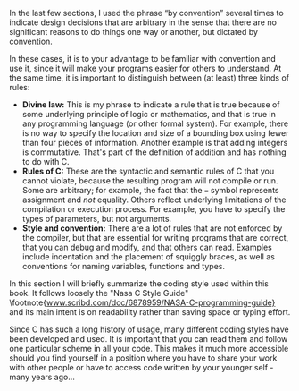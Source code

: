 In the last few sections, I used the phrase “by convention” several times to indicate design decisions that are arbitrary in the sense that there are no significant reasons to do things one way or another, but dictated by convention.

In these cases, it is to your advantage to be familiar with convention and use it, since it will make your programs easier for others to understand.  At the same time, it is important to distinguish between (at least) three kinds of rules:

* **Divine law:**  This is my phrase to indicate a rule that is true because of some underlying principle of logic or mathematics, and that is true in any programming language (or other formal system).  For example, there is no way to specify the location and size of a bounding box using fewer than four pieces of information.  Another example is that adding integers is commutative.  That's part of the definition of addition and has nothing to do with C.
* **Rules of C:**  These are the syntactic and semantic rules of C that you cannot violate, because the resulting program will not compile or run.  Some are arbitrary; for example, the fact that the `=` symbol represents assignment and *not* equality.  Others reflect underlying limitations of the compilation or execution process. For example, you have to specify the types of parameters, but not arguments.
* **Style and convention:**  There are a lot of rules that are not enforced by the compiler, but that are essential for writing programs that are correct, that you can debug and modify, and that others can read.  Examples include indentation and the placement of squiggly braces, as well as conventions for naming variables, functions and types. 

In this section I will briefly summarize the coding style used within this book. It follows loosely the "Nasa C Style Guide"  \footnote{www.scribd.com/doc/6878959/NASA-C-programming-guide} and its main intent is on readability rather than saving space or typing effort.

Since C has such a long history of usage, many  different coding styles have been developed and used. It is important that you can read them and follow one particular scheme in all your code. This makes it much more accessible should you find yourself in a position where you have to share your work with other  people or have to access code written by your younger self - many years ago...